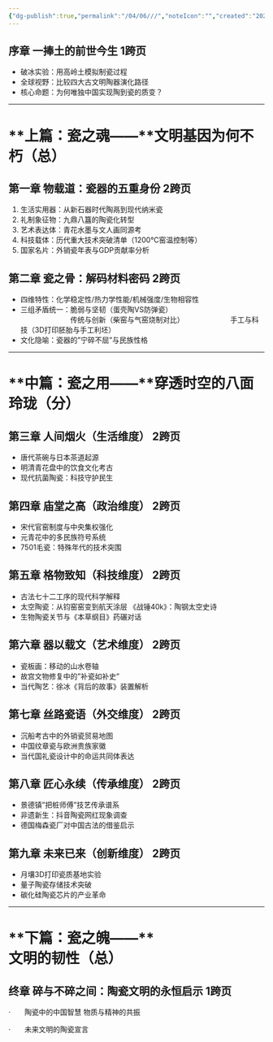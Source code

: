 ```yaml
---
{"dg-publish":true,"permalink":"/04/06///","noteIcon":"","created":"2025-03-06T14:27","updated":"2025-07-01T20:58"}
---
```


## **序章** **一捧土的前世今生** 1跨页

- 破冰实验：用高岭土模拟制瓷过程
- 全球视野：比较四大古文明陶器演化路径
- 核心命题：为何唯独中国实现陶到瓷的质变？

---

# **上篇：瓷之魂——****文明基因为何不朽（总）**

## **第一章** **物载道：瓷器的五重身份** 2跨页

1. 生活实用器：从新石器时代陶鬲到现代纳米瓷
2. 礼制象征物：九鼎八簋的陶瓷化转型
3. 艺术表达体：青花水墨与文人画同源考
4. 科技载体：历代重大技术突破清单（1200℃窑温控制等）
5. 国家名片：外销瓷年表与GDP贡献率分析

## **第二章** **瓷之骨：解码材料密码** 2跨页

- 四维特性：化学稳定性/热力学性能/机械强度/生物相容性
- 三组矛盾统一：脆弱与坚韧（蛋壳陶VS防弹瓷）  
    　　　　　　　传统与创新（柴窑与气窑烧制对比）　　　　　　　手工与科技（3D打印胚胎与手工利坯）
- 文化隐喻：瓷器的”宁碎不屈”与民族性格

---

# **中篇：瓷之用——****穿透时空的八面玲珑（分）**

## **第三章** **人间烟火（生活维度）** 2跨页

- 唐代茶碗与日本茶道起源
- 明清青花盘中的饮食文化考古
- 现代抗菌陶瓷：科技守护民生

## **第四章** **庙堂之高（政治维度）** 2跨页

- 宋代官窑制度与中央集权强化
- 元青花中的多民族符号系统
- 7501毛瓷：特殊年代的技术突围

## **第五章** **格物致知（科技维度）** 2跨页

- 古法七十二工序的现代科学解释
- 太空陶瓷：从钧窑窑变到航天涂层 《战锤40k》：陶钢太空史诗
- 生物陶瓷关节与《本草纲目》药碾对话

## **第六章** **器以载文（艺术维度）** 2跨页

- 瓷板画：移动的山水卷轴
- 故宫文物修复中的”补瓷如补史”
- 当代陶艺：徐冰《背后的故事》装置解析

## **第七章** **丝路瓷语（外交维度）** 2跨页

- 沉船考古中的外销瓷贸易地图
- 中国纹章瓷与欧洲贵族家徽
- 当代国礼瓷设计中的命运共同体表达

## **第八章** **匠心永续（传承维度）** 2跨页

- 景德镇”把桩师傅”技艺传承谱系
- 非遗新生：抖音陶瓷网红现象调查
- 德国梅森瓷厂对中国古法的借鉴启示

## **第九章** **未来已来（创新维度）** 2跨页

- 月壤3D打印瓷质基地实验
- 量子陶瓷存储技术突破
- 碳化硅陶瓷芯片的产业革命

---

# **下篇：瓷之魄——****文明的韧性（总）**

## **终章** **碎与不碎之间：陶瓷文明的永恒启示** 1跨页

·       陶瓷中的中国智慧 物质与精神的共振

·       未来文明的陶瓷宣言